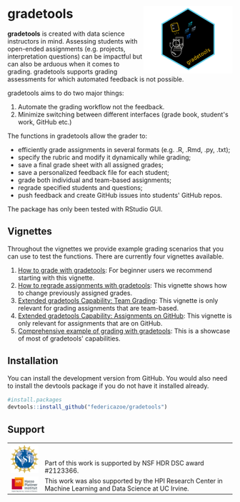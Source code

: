 # gradetools <img src='man/figures/gradetools-logo.png' align="right" width="200" alt="a hex shaped logo with a cat in front of a laptop sending out paper planes and a notepad with A+ on it. The logo reads gradetools"/>

**gradetools** is created with data science instructors in mind.  Assessing students with open-ended assignments (e.g. projects, interpretation questions) can be impactful but can also be arduous when it comes to grading. 
gradetools supports grading assessments for which automated feedback is not possible.

gradetools aims to do two major things:

1. Automate the grading workflow not the feedback. 
2. Minimize switching between different interfaces (grade book, student's work, GitHub etc.)

The functions in gradetools allow the grader to:

- efficiently grade assignments in several formats (e.g. .R, .Rmd, .py, .txt);
- specify the rubric and modify it dynamically while grading;
- save a final grade sheet with all assigned grades;
- save a personalized feedback file for each student;
- grade both individual and team-based assignments;
- regrade specified students and questions;
- push feedback and create GitHub issues into students' GitHub repos. 

The package has only been tested with RStudio GUI.

## Vignettes

Throughout the vignettes we provide example grading scenarios that you can use to test the functions. There are currently four vignettes available. 

1. [How to grade with gradetools](https://federicazoe.github.io/gradetools/articles/a-grading-with-gradetools.html): For beginner users we recommend starting with this vignette.
2. [How to regrade assignments with gradetools](https://federicazoe.github.io/gradetools/articles/b-regrading-with-gradetools.html): This vignette shows how to change previously assigned grades.
3. [Extended gradetools Capability: Team Grading](https://federicazoe.github.io/gradetools/articles/c-extended-capability-teams.html): This vignette is only relevant for grading assignments that are team-based.
4. [Extended gradetools Capability: Assignments on GitHub](https://federicazoe.github.io/gradetools/articles/d-extended-capability-github.html): This vignette is only relevant for assignments that are on GitHub.
5. [Comprehensive example of grading with gradetools](https://federicazoe.github.io/gradetools/articles/e-comprehensive-example.html): This is a showcase of most of gradetools' capabilities.


## Installation

You can install the development version from GitHub. You would also need to install the devtools package if you do not have it installed already.

``` r
#install.packages
devtools::install_github("federicazoe/gradetools")
```

## Support

<table>
  <tr style="text-align: left"> 
    <td> <img src="man/figures/nsf-logo.png" align="center" alt="NSF logo" width="120" /> </td>
    <td style="text-align: left"> <br> <br> Part of this work is supported by NSF HDR DSC award #2123366. </td>
  </tr> 
  <tr></tr>
  <tr style="text-align: left"> 
    <td> <img src="man/figures/hpi-logo.jpeg" align="center" alt="NSF logo" width="120" /> </td>
    <td style="text-align: left"> This work was also supported by the HPI Research Center in Machine Learning and Data Science at UC Irvine. </td>
  </tr>   
</table>
